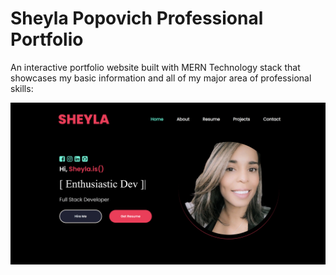 # Sheyla Popovich Professional Portfolio

An interactive portfolio website built with MERN Technology stack that showcases my basic information and all of my major area of professional skills:



![Sheyla Popovich](client\src\images\portfolio.png)